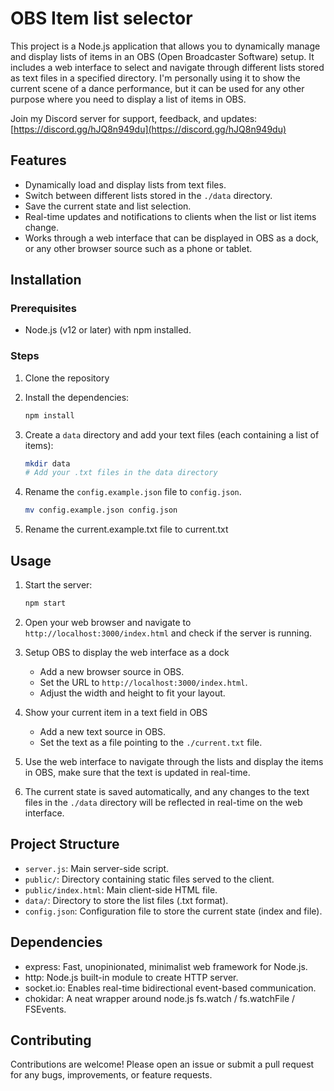 # OBS Item list selector

This project is a Node.js application that allows you to dynamically manage and display lists of items in an OBS (Open Broadcaster Software) setup. It includes a web interface to select and navigate through different lists stored as text files in a specified directory.
I'm personally using it to show the current scene of a dance performance, but it can be used for any other purpose where you need to display a list of items in OBS.

Join my Discord server for support, feedback, and updates: [https://discord.gg/hJQ8n949du](https://discord.gg/hJQ8n949du)

## Features

- Dynamically load and display lists from text files.
- Switch between different lists stored in the `./data` directory.
- Save the current state and list selection.
- Real-time updates and notifications to clients when the list or list items change.
- Works through a web interface that can be displayed in OBS as a dock, or any other browser source such as a phone or tablet.

## Installation

### Prerequisites

- Node.js (v12 or later) with npm installed.

### Steps

1. Clone the repository

2. Install the dependencies:

   ```sh
   npm install
   ```

3. Create a `data` directory and add your text files (each containing a list of items):

   ```sh
   mkdir data
   # Add your .txt files in the data directory
   ```

4. Rename the `config.example.json` file to `config.json`.

   ```sh
   mv config.example.json config.json
   ```

5. Rename the current.example.txt file to current.txt

## Usage

1. Start the server:

   ```sh
   npm start
   ```

2. Open your web browser and navigate to `http://localhost:3000/index.html` and check if the server is running.

3. Setup OBS to display the web interface as a dock

   - Add a new browser source in OBS.
   - Set the URL to `http://localhost:3000/index.html`.
   - Adjust the width and height to fit your layout.

4. Show your current item in a text field in OBS

   - Add a new text source in OBS.
   - Set the text as a file pointing to the `./current.txt` file.

5. Use the web interface to navigate through the lists and display the items in OBS, make sure that the text is updated in real-time.

6. The current state is saved automatically, and any changes to the text files in the `./data` directory will be reflected in real-time on the web interface.

## Project Structure

- `server.js`: Main server-side script.
- `public/`: Directory containing static files served to the client.
- `public/index.html`: Main client-side HTML file.
- `data/`: Directory to store the list files (.txt format).
- `config.json`: Configuration file to store the current state (index and file).

## Dependencies

- express: Fast, unopinionated, minimalist web framework for Node.js.
- http: Node.js built-in module to create HTTP server.
- socket.io: Enables real-time bidirectional event-based communication.
- chokidar: A neat wrapper around node.js fs.watch / fs.watchFile / FSEvents.

## Contributing

Contributions are welcome! Please open an issue or submit a pull request for any bugs, improvements, or feature requests.
